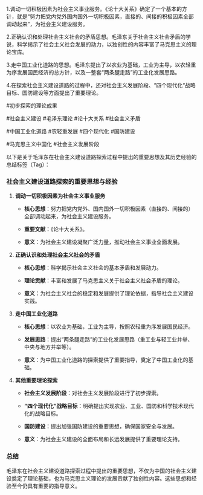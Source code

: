 1.调动一切积极因素为社会主义事业服务。《论十大关系》确定了一个基本的方针，就是“努力把党内党外国内国外一切积极因素，直接的、间接的积极因素全部调动起来”，为社会主义建设服务。

2.正确认识和处理社会主义社会的矛盾思想。毛泽东关于社会主义社会矛盾的学说，科学揭示了社会主义社会发展的动力，以独创性的内容丰富了马克思主义的理论宝库。

3.走中国工业化道路的思想。毛泽东提出了以农业为基础，工业为主导，以农轻重为序发展国民经济的总方针，以及一整套“两条腿走路”的工业化发展思路。

4.在探索社会主义建设道路的过程中，还对社会主义发展阶段、“四个现代化“战略目标、国防建设等方面提出了重要理论。



#初步探索的理论成果

 #社会主义建设 #毛泽东理论 #论十大关系 #社会主义矛盾 
 
 #中国工业化道路 #农轻重发展 #四个现代化 #国防建设 
 
 #马克思主义中国化 #社会主义发展阶段


以下是关于毛泽东在社会主义建设道路探索过程中提出的重要思想及其历史经验的总结标签（Tag）：

### 社会主义建设道路探索的重要思想与经验

1. **调动一切积极因素为社会主义事业服务**
    
    - **核心思想**：努力把党内党外、国内国外一切积极因素（直接的、间接的）全部调动起来，为社会主义建设服务。
        
    - **重要文献**：《论十大关系》。
        
    - **意义**：为社会主义建设凝聚广泛力量，推动社会主义事业全面发展。
        
2. **正确认识和处理社会主义社会的矛盾**
    
    - **核心思想**：科学揭示社会主义社会的基本矛盾和发展动力。
        
    - **理论贡献**：丰富和发展了马克思主义关于社会主义社会矛盾的理论。
        
    - **意义**：为社会主义社会的稳定和发展提供了理论依据，指导社会主义建设实践。
        
3. **走中国工业化道路**
    
    - **核心思想**：以农业为基础，工业为主导，按照农轻重为序发展国民经济。
        
    - **发展思路**：提出“两条腿走路”的工业化发展思路（重工业与轻工业并举、中央与地方并举等）。
        
    - **意义**：为中国工业化道路的探索提供了重要指导，奠定了中国工业化的基础。
        
4. **其他重要理论探索**
    
    - **社会主义发展阶段**：对社会主义发展阶段进行了初步探索。
        
    - **“四个现代化”战略目标**：明确提出实现农业、工业、国防和科学技术现代化的战略目标。
        
    - **国防建设**：提出加强国防建设的重要思想，确保国家安全与发展。
        
    - **意义**：为社会主义建设的全面布局和长远发展提供了重要理论支持。
        

### 总结

毛泽东在社会主义建设道路探索过程中提出的重要思想，不仅为中国的社会主义建设奠定了理论基础，也为马克思主义理论的发展贡献了独创性内容。这些思想和经验至今仍具有重要的指导意义。